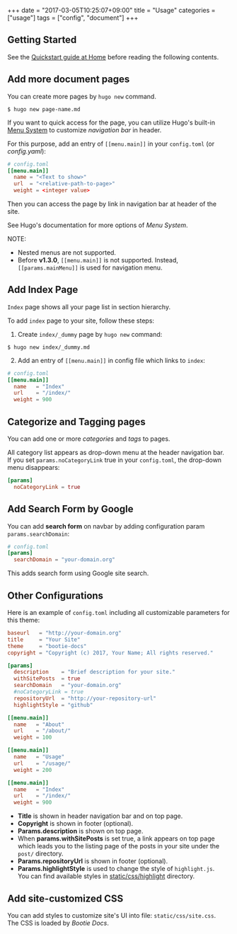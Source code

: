+++
date = "2017-03-05T10:25:07+09:00"
title = "Usage"
categories = ["usage"]
tags = ["config", "document"]
+++

## Getting Started

See the [Quickstart guide at Home](../#quickstart) before reading the following contents.

## Add more document pages

You can create more pages by `hugo new` command.

```
$ hugo new page-name.md
```

If you want to quick access for the page, you can utilize Hugo's built-in
[Menu System](https://gohugo.io/extras/menus/) to customize _navigation bar_ in
header.

For this purpose, add an entry of `[[menu.main]]` in your `config.toml` (or
_config.yaml_):

```toml
# config.toml
[[menu.main]]
  name = "<Text to show>"
  url  = "<relative-path-to-page>"
  weight = <integer value>
```

Then you can access the page by link in navigation bar at header of the site.

See Hugo's documentation for more options of _Menu System_.

NOTE:

- Nested menus are not supported.
- Before **v1.3.0**, `[[menu.main]]` is not supported. Instead,
`[[params.mainMenu]]` is used for navigation menu.

## Add Index Page

`Index` page shows all your page list in section hierarchy.

To add `index` page to your site, follow these steps:

1) Create `index/_dummy` page by `hugo new` command:

```
$ hugo new index/_dummy.md
```

2) Add an entry of `[[menu.main]]` in config file which links to `index`:

```toml
# config.toml
[[menu.main]]
  name   = "Index"
  url    = "/index/"
  weight = 900
```

## Categorize and Tagging pages

You can add one or more _categories_ and _tags_ to pages.

All category list appears as drop-down menu at the header navigation bar.  
If you set `params.noCategoryLink` true in your `config.toml`, the drop-down menu disappears:

```toml
[params]
  noCategoryLink = true
```

## Add Search Form by Google

You can add **search form** on navbar by adding configuration param `params.searchDomain`:

```toml
# config.toml
[params]
  searchDomain = "your-domain.org"
```

This adds search form using Google site search.

## Other Configurations

Here is an example of `config.toml` including all customizable parameters for this
theme:

```toml
baseurl   = "http://your-domain.org"
title     = "Your Site"
theme     = "bootie-docs"
copyright = "Copyright (c) 2017, Your Name; All rights reserved."

[params]
  description    = "Brief description for your site."
  withSitePosts  = true
  searchDomain   = "your-domain.org"
  #noCategoryLink = true
  repositoryUrl  = "http://your-repository-url"
  highlightStyle = "github"

[[menu.main]]
  name   = "About"
  url    = "/about/"
  weight = 100

[[menu.main]]
  name   = "Usage"
  url    = "/usage/"
  weight = 200

[[menu.main]]
  name   = "Index"
  url    = "/index/"
  weight = 900
```

* **Title** is shown in header navigation bar and on top page.
* **Copyright** is shown in footer (optional).
* **Params.description** is shown on top page.
* When **params.withSitePosts** is set true, a link appears on top page which leads
you to the listing page of the posts in your site under the `post/` directory.
* **Params.repositoryUrl** is shown in footer (optional).
* **Params.highlightStyle** is used to change the style of `highlight.js`.  
You can find available styles in
[static/css/highlight](https://github.com/key-amb/hugo-theme-bootie-docs/tree/master/static/css/highlight)
directory.

## Add site-customized CSS

You can add styles to customize site's UI into file: `static/css/site.css`.  
The CSS is loaded by _Bootie Docs_.
